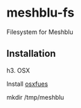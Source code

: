 meshblu-fs
==========

Filesystem for Meshblu

Installation
------------

h3. OSX

Install [osxfues](http://osxfuse.github.io/)

mkdir /tmp/meshblu
